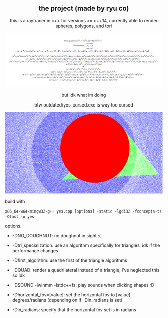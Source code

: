 <div align="center">

## the project (made by ryu co)

this is a raytracer in c++ for versions >= c++14, currently able to render spheres, polygons, and tori

![image](/images/line-torus.PNG)

but idk what im doing

btw outdated/yes_cursed.exe is way too cursed

![image](/images/cursed.PNG)

</div>

build with

```
x86_64-w64-mingw32-g++ yes.cpp [options] -static -lgdi32 -fconcepts-ts -Ofast -o yes
```

options:

* -DNO_DOUGHNUT: no doughnut in sight :(

* -Dtri_specialization: use an algorithm specifically for triangles, idk if the performance changes

* -Dfirst_algorithm: use the first of the triangle algorithms

* -DQUAD: render a quadrilateral instead of a triangle, i've neglected this so idk

* -DSOUND -lwinmm -lstdc++fs: play sounds when clicking shapes :D

* -Dhorizontal_fov=[value]: set the horizontal fov to [value] degrees/radians (depending on if -Din_radians is set)

* -Din_radians: specify that the horizontal fov set is in radians
